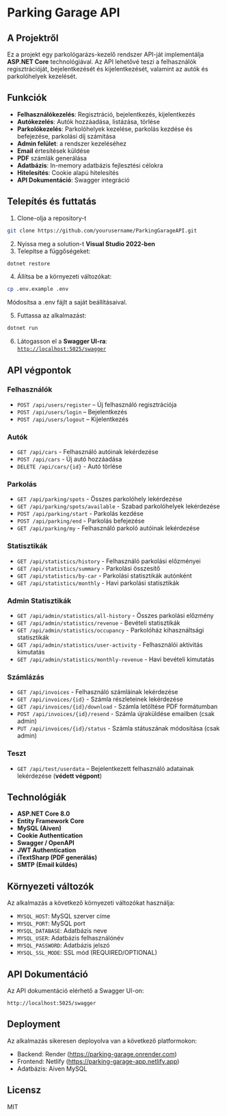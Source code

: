 # Parking Garage API

## A Projektről

Ez a projekt egy parkológarázs-kezelő rendszer API-ját implementálja **ASP.NET Core** technológiával. Az API lehetővé teszi a felhasználók regisztrációját, bejelentkezését és kijelentkezését, valamint az autók és parkolóhelyek kezelését.

## Funkciók

- **Felhasználókezelés**: Regisztráció, bejelentkezés, kijelentkezés  
- **Autókezelés**: Autók hozzáadása, listázása, törlése
- **Parkolókezelés**: Parkolóhelyek kezelése, parkolás kezdése és befejezése, parkolási díj számítása
- **Admin felület**: a rendszer kezeléséhez 
- **Email** értesítések küldése
- **PDF** számlák generálása
- **Adatbázis**: In-memory adatbázis fejlesztési célokra  
- **Hitelesítés**: Cookie alapú hitelesítés  
- **API Dokumentáció**: Swagger integráció

## Telepítés és futtatás

1. Clone-olja a repository-t  
```bash
git clone https://github.com/yourusername/ParkingGarageAPI.git
```
2. Nyissa meg a solution-t **Visual Studio 2022-ben**  
3. Telepítse a függőségeket:
```bash
dotnet restore
```

4. Állítsa be a környezeti változókat:
```bash
cp .env.example .env
```
Módosítsa a .env fájlt a saját beállításaival.

5. Futtassa az alkalmazást:
```bash
dotnet run
```    
  
6. Látogasson el a **Swagger UI-ra**:  
   [`http://localhost:5025/swagger`](http://localhost:5025/swagger)

## API végpontok

### Felhasználók

- `POST /api/users/register` – Új felhasználó regisztrációja  
- `POST /api/users/login` – Bejelentkezés  
- `POST /api/users/logout` – Kijelentkezés  

### Autók

- `GET /api/cars` - Felhasználó autóinak lekérdezése
- `POST /api/cars` - Új autó hozzáadása
- `DELETE /api/cars/{id}` - Autó törlése

### Parkolás

- `GET /api/parking/spots` - Összes parkolóhely lekérdezése
- `GET /api/parking/spots/available` - Szabad parkolóhelyek lekérdezése
- `POST /api/parking/start` - Parkolás kezdése
- `POST /api/parking/end` - Parkolás befejezése
- `GET /api/parking/my` - Felhasználó parkoló autóinak lekérdezése

### Statisztikák

- `GET /api/statistics/history` - Felhasználó parkolási előzményei
- `GET /api/statistics/summary` - Parkolási összesítő
- `GET /api/statistics/by-car` - Parkolási statisztikák autónként
- `GET /api/statistics/monthly` - Havi parkolási statisztikák

### Admin Statisztikák

- `GET /api/admin/statistics/all-history` - Összes parkolási előzmény
- `GET /api/admin/statistics/revenue` - Bevételi statisztikák
- `GET /api/admin/statistics/occupancy` - Parkolóház kihasználtsági statisztikák
- `GET /api/admin/statistics/user-activity` - Felhasználói aktivitás kimutatás
- `GET /api/admin/statistics/monthly-revenue` - Havi bevételi kimutatás

### Számlázás

- `GET /api/invoices` - Felhasználó számláinak lekérdezése
- `GET /api/invoices/{id}` - Számla részleteinek lekérdezése
- `GET /api/invoices/{id}/download` - Számla letöltése PDF formátumban
- `POST /api/invoices/{id}/resend` - Számla újraküldése emailben (csak admin)
- `PUT /api/invoices/{id}/status` - Számla státuszának módosítása (csak admin)

### Teszt

- `GET /api/test/userdata` – Bejelentkezett felhasználó adatainak lekérdezése (**védett végpont**)  

## Technológiák

- **ASP.NET Core 8.0**  
- **Entity Framework Core**  
- **MySQL (Aiven)**
- **Cookie Authentication**  
- **Swagger / OpenAPI**  
- **JWT Authentication**
- **iTextSharp (PDF generálás)**
- **SMTP (Email küldés)**

## Környezeti változók

Az alkalmazás a következő környezeti változókat használja:

- `MYSQL_HOST`: MySQL szerver címe
- `MYSQL_PORT`: MySQL port
- `MYSQL_DATABASE`: Adatbázis neve
- `MYSQL_USER`: Adatbázis felhasználónév
- `MYSQL_PASSWORD`: Adatbázis jelszó
- `MYSQL_SSL_MODE`: SSL mód (REQUIRED/OPTIONAL)

## API Dokumentáció

Az API dokumentáció elérhető a Swagger UI-on:
```
http://localhost:5025/swagger
```

## Deployment

Az alkalmazás sikeresen deployolva van a következő platformokon:

- Backend: Render (https://parking-garage.onrender.com)
- Frontend: Netlify (https://parking-garage-app.netlify.app)
- Adatbázis: Aiven MySQL

<!-- A deployment sikeresen működik, és minden szolgáltatás megfelelően kommunikál egymással:
- A Render-en futó API sikeresen kapcsolódik az Aiven MySQL adatbázishoz
- A Netlify-on futó frontend sikeresen kommunikál a Render-en futó API-val
- A CORS beállítások megfelelően konfigurálva vannak a különböző domainek közötti kommunikációhoz

## Fejlesztői környezet

A fejlesztői környezet beállításához:

1. Telepítse a .NET 8 SDK-t
2. Telepítse a MySQL-t lokálisan vagy használjon egy távoli MySQL szervert
3. Állítsa be a környezeti változókat
4. Futtassa az alkalmazást a `dotnet run` paranccsal -->

## Licensz

MIT
